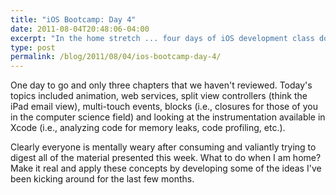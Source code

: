 ```yaml
---
title: "iOS Bootcamp: Day 4"
date: 2011-08-04T20:48:06-04:00
excerpt: "In the home stretch ... four days of iOS development class down and one to go. I am a wafer thin mint away from the finish line. ;)"
type: post
permalink: /blog/2011/08/04/ios-bootcamp-day-4/
---
```

One day to go and only three chapters that we haven't reviewed. Today's topics included animation, web services, split view controllers (think the iPad email view), multi-touch events, blocks (i.e., closures for those of you in the computer science field) and looking at the instrumentation available in Xcode (i.e., analyzing code for memory leaks, code profiling, etc.).

Clearly everyone is mentally weary after consuming and valiantly trying to digest all of the material presented this week. What to do when I am home? Make it real and apply these concepts by developing some of the ideas I've been kicking around for the last few months.
